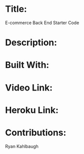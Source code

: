 # Title:
E-commerce Back End Starter Code

# Description:

# Built With:

# Video Link:

# Heroku Link:

# Contributions:
Ryan Kahlbaugh